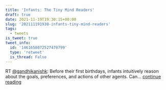 ```yaml
---
title: 'Infants: The Tiny Mind Readers'
draft: true
date: 2021-11-19T19:30:15+00:00
slug: '202111191930-infants-tiny-mind-readers'
tags:
  - tweets
is_tweet: true
tweet_info:
  id: '1461658072527478799'
  type: 'retweet'
  is_thread: False
---
```




RT [@gandhikanishk](https://x.com/gandhikanishk): Before their first birthdays, infants intuitively reason about the goals, preferences, and actions of other agents. Can… [continue reading](https://x.com/sytelus/status/1461658072527478799)
